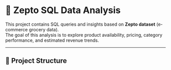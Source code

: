 # 🛒 Zepto SQL Data Analysis

This project contains SQL queries and insights based on **Zepto dataset** (e-commerce grocery data).  
The goal of this analysis is to explore product availability, pricing, category performance, and estimated revenue trends.

---

## 📂 Project Structure
